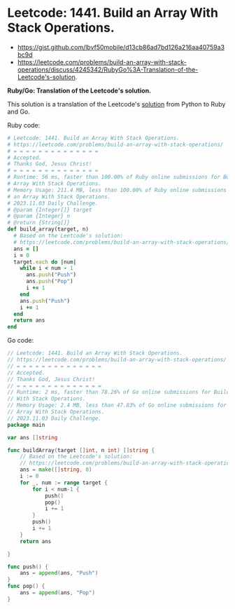 # Leetcode: 1441. Build an Array With Stack Operations.

- https://gist.github.com/lbvf50mobile/d13cb86ad7bd126a216aa40759a3bc9d
- https://leetcode.com/problems/build-an-array-with-stack-operations/discuss/4245342/RubyGo%3A-Translation-of-the-Leetcode's-solution.

**Ruby/Go: Translation of the Leetcode's solution.**

This solution is a translation of the Leetcode's [solution](https://leetcode.com/problems/build-an-array-with-stack-operations/solution/) from Python to Ruby and Go.

Ruby code:
```Ruby
# Leetcode: 1441. Build an Array With Stack Operations.
# https://leetcode.com/problems/build-an-array-with-stack-operations/
# = = = = = = = = = = = = = =
# Accepted.
# Thanks God, Jesus Christ!
# = = = = = = = = = = = = = =
# Runtime: 56 ms, faster than 100.00% of Ruby online submissions for Build an
# Array With Stack Operations.
# Memory Usage: 211.4 MB, less than 100.00% of Ruby online submissions for Build
# an Array With Stack Operations.
# 2023.11.03 Daily Challenge.
# @param {Integer[]} target
# @param {Integer} n
# @return {String[]}
def build_array(target, n)
  # Based on the Leetcode's solution:
  # https://leetcode.com/problems/build-an-array-with-stack-operations/solution/
  ans = []
  i = 0
  target.each do |num|
    while i < num - 1
      ans.push("Push")
      ans.push("Pop")
      i += 1
    end
    ans.push("Push")
    i += 1
  end
  return ans
end
```
Go code:
```Go
// Leetcode: 1441. Build an Array With Stack Operations.
// https://leetcode.com/problems/build-an-array-with-stack-operations/
// = = = = = = = = = = = = = =
// Accepted.
// Thanks God, Jesus Christ!
// = = = = = = = = = = = = = =
// Runtime: 2 ms, faster than 78.26% of Go online submissions for Build an Array
// With Stack Operations.
// Memory Usage: 2.4 MB, less than 47.83% of Go online submissions for Build an
// Array With Stack Operations.
// 2023.11.03 Daily Challenge.
package main

var ans []string

func buildArray(target []int, n int) []string {
	// Based on the Leetcode's solution:
	// https://leetcode.com/problems/build-an-array-with-stack-operations/solution/
	ans = make([]string, 0)
	i := 0
	for _, num := range target {
		for i < num-1 {
			push()
			pop()
			i += 1
		}
		push()
		i += 1
	}
	return ans

}

func push() {
	ans = append(ans, "Push")
}
func pop() {
	ans = append(ans, "Pop")
}
```
